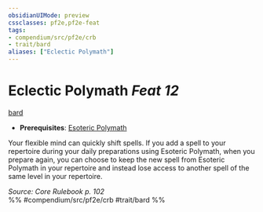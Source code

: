 ```yaml
---
obsidianUIMode: preview
cssclasses: pf2e,pf2e-feat
tags:
- compendium/src/pf2e/crb
- trait/bard
aliases: ["Eclectic Polymath"]
---
```

# Eclectic Polymath  *Feat 12*  
[bard](rules/traits/bard.md "Bard Class Trait")  

- **Prerequisites**: [Esoteric Polymath](compendium/feats/esoteric-polymath.md)

Your flexible mind can quickly shift spells. If you add a spell to your repertoire during your daily preparations using Esoteric Polymath, when you prepare again, you can choose to keep the new spell from Esoteric Polymath in your repertoire and instead lose access to another spell of the same level in your repertoire.

*Source: Core Rulebook p. 102*  
%% #compendium/src/pf2e/crb #trait/bard %%